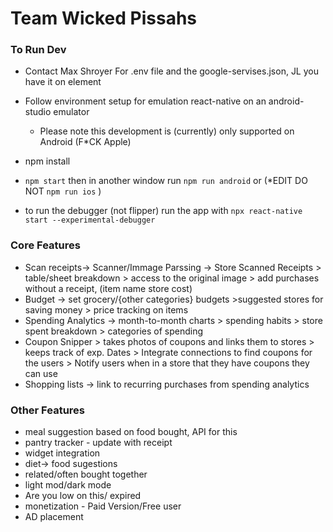 # Team Wicked Pissahs
 


### To Run Dev
+ Contact Max Shroyer For .env file and the google-servises.json, JL you have it on element

+ Follow environment setup for emulation react-native on an android-studio emulator
   - Please note this development is (currently) only supported on Android (F*CK Apple)
+ npm install
+ `npm start` then in another window run `npm run android`  or (*EDIT DO NOT `npm run ios` ) 

+ to run the debugger (not flipper) run the app with `npx react-native start --experimental-debugger`


### Core Features
+ Scan receipts-> Scanner/Immage Parssing -> Store Scanned Receipts > table/sheet breakdown > access to the original image > add purchases without a receipt, (item name store cost)
+ Budget -> set grocery/{other categories} budgets >suggested stores for saving money > price tracking on items
+ Spending Analytics -> month-to-month charts > spending habits > store spent breakdown > categories of spending 
+ Coupon Snipper > takes photos of coupons and links them to stores > keeps track of exp. Dates  > Integrate connections to find coupons for the users > Notify users when in a store that they 	have coupons they can use
+ Shopping lists -> link to recurring purchases from spending analytics 


### Other Features
+ meal suggestion based on food bought, API for this 
+ pantry tracker - update with receipt
+ widget integration
+ diet-> food sugestions
+ related/often bought together
+ light mod/dark mode
+ Are you low on this/ expired 
+ monetization - Paid Version/Free user 
+ AD placement 

